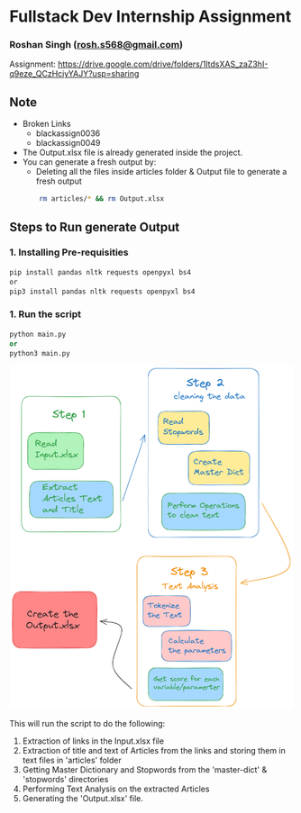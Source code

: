 
# Fullstack Dev Internship Assignment

### Roshan Singh (rosh.s568@gmail.com)
Assignment: https://drive.google.com/drive/folders/1ltdsXAS_zaZ3hI-q9eze_QCzHciyYAJY?usp=sharing

## Note
-  Broken Links
    * blackassign0036
    * blackassign0049
- The Output.xlsx file is already generated inside the project.
- You can generate a fresh output by: 
    * Deleting all the files inside articles folder & Output file to generate a fresh output
    ```bash
        rm articles/* && rm Output.xlsx
    ```

## Steps to Run generate Output
### 1. Installing Pre-requisities
```bash
pip install pandas nltk requests openpyxl bs4
or
pip3 install pandas nltk requests openpyxl bs4
```

### 1. Run the script
```python
python main.py
or
python3 main.py
```

![alt text](Logic_Flow.png "Logic")

This will run the script to do the following:
1. Extraction of links in the Input.xlsx file
2. Extraction of title and text of Articles from the links and storing them in text files in 'articles' folder
3. Getting Master Dictionary and Stopwords from the  'master-dict' & 'stopwords' directories
4. Performing Text Analysis on the extracted Articles
5. Generating the 'Output.xlsx' file.

